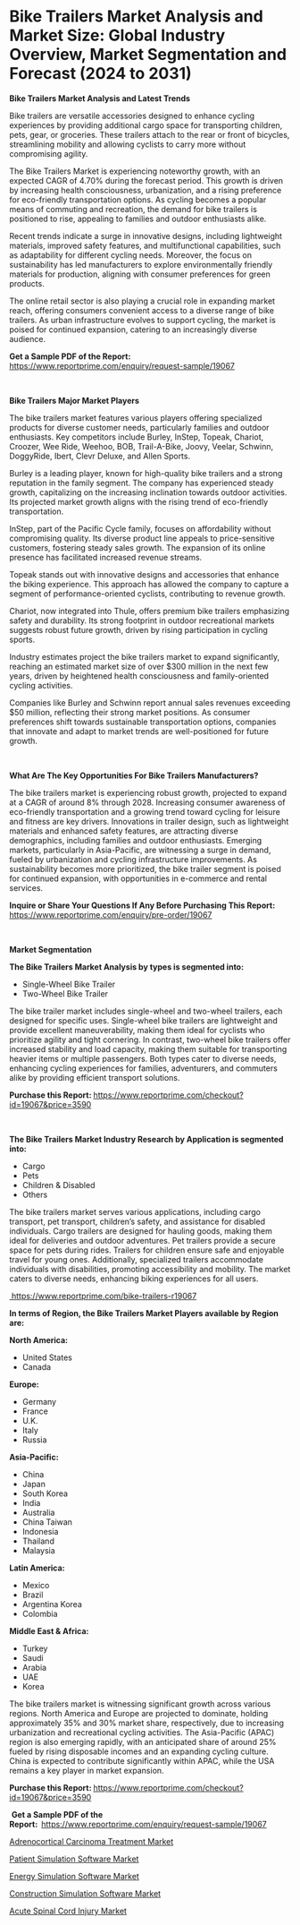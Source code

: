 <p><h1>Bike Trailers Market Analysis and Market Size: Global Industry Overview, Market Segmentation and Forecast (2024 to 2031)</h1></p><p><strong>Bike Trailers Market Analysis and Latest Trends</strong></p>
<p><p>Bike trailers are versatile accessories designed to enhance cycling experiences by providing additional cargo space for transporting children, pets, gear, or groceries. These trailers attach to the rear or front of bicycles, streamlining mobility and allowing cyclists to carry more without compromising agility.</p><p>The Bike Trailers Market is experiencing noteworthy growth, with an expected CAGR of 4.70% during the forecast period. This growth is driven by increasing health consciousness, urbanization, and a rising preference for eco-friendly transportation options. As cycling becomes a popular means of commuting and recreation, the demand for bike trailers is positioned to rise, appealing to families and outdoor enthusiasts alike.</p><p>Recent trends indicate a surge in innovative designs, including lightweight materials, improved safety features, and multifunctional capabilities, such as adaptability for different cycling needs. Moreover, the focus on sustainability has led manufacturers to explore environmentally friendly materials for production, aligning with consumer preferences for green products.</p><p>The online retail sector is also playing a crucial role in expanding market reach, offering consumers convenient access to a diverse range of bike trailers. As urban infrastructure evolves to support cycling, the market is poised for continued expansion, catering to an increasingly diverse audience.</p></p>
<p><strong>Get a Sample PDF of the Report:&nbsp;</strong> <a href="https://www.reportprime.com/enquiry/request-sample/19067?utm_campaign=1137&utm_medium=2&utm_source=Github&utm_content=ia&utm_term=22112024&utm_id=bike-trailers">https://www.reportprime.com/enquiry/request-sample/19067</a></p>
<p>&nbsp;</p>
<p><strong>Bike Trailers Major Market Players</strong></p>
<p><p>The bike trailers market features various players offering specialized products for diverse customer needs, particularly families and outdoor enthusiasts. Key competitors include Burley, InStep, Topeak, Chariot, Croozer, Wee Ride, Weehoo, BOB, Trail-A-Bike, Joovy, Veelar, Schwinn, DoggyRide, Ibert, Clevr Deluxe, and Allen Sports.</p><p>Burley is a leading player, known for high-quality bike trailers and a strong reputation in the family segment. The company has experienced steady growth, capitalizing on the increasing inclination towards outdoor activities. Its projected market growth aligns with the rising trend of eco-friendly transportation.</p><p>InStep, part of the Pacific Cycle family, focuses on affordability without compromising quality. Its diverse product line appeals to price-sensitive customers, fostering steady sales growth. The expansion of its online presence has facilitated increased revenue streams.</p><p>Topeak stands out with innovative designs and accessories that enhance the biking experience. This approach has allowed the company to capture a segment of performance-oriented cyclists, contributing to revenue growth. </p><p>Chariot, now integrated into Thule, offers premium bike trailers emphasizing safety and durability. Its strong footprint in outdoor recreational markets suggests robust future growth, driven by rising participation in cycling sports.</p><p>Industry estimates project the bike trailers market to expand significantly, reaching an estimated market size of over $300 million in the next few years, driven by heightened health consciousness and family-oriented cycling activities.</p><p>Companies like Burley and Schwinn report annual sales revenues exceeding $50 million, reflecting their strong market positions. As consumer preferences shift towards sustainable transportation options, companies that innovate and adapt to market trends are well-positioned for future growth.</p></p>
<p>&nbsp;</p>
<p><strong>What Are The Key Opportunities For Bike Trailers Manufacturers?</strong></p>
<p><p>The bike trailers market is experiencing robust growth, projected to expand at a CAGR of around 8% through 2028. Increasing consumer awareness of eco-friendly transportation and a growing trend toward cycling for leisure and fitness are key drivers. Innovations in trailer design, such as lightweight materials and enhanced safety features, are attracting diverse demographics, including families and outdoor enthusiasts. Emerging markets, particularly in Asia-Pacific, are witnessing a surge in demand, fueled by urbanization and cycling infrastructure improvements. As sustainability becomes more prioritized, the bike trailer segment is poised for continued expansion, with opportunities in e-commerce and rental services.</p></p>
<p><strong>Inquire or Share Your Questions If Any Before Purchasing This Report:</strong> <a href="https://www.reportprime.com/enquiry/pre-order/19067?utm_campaign=1137&utm_medium=2&utm_source=Github&utm_content=ia&utm_term=22112024&utm_id=bike-trailers">https://www.reportprime.com/enquiry/pre-order/19067</a></p>
<p>&nbsp;</p>
<p><strong>Market Segmentation</strong></p>
<p><strong>The Bike Trailers Market Analysis by types is segmented into:</strong></p>
<p><ul><li>Single-Wheel Bike Trailer</li><li>Two-Wheel Bike Trailer</li></ul></p>
<p><p>The bike trailer market includes single-wheel and two-wheel trailers, each designed for specific uses. Single-wheel bike trailers are lightweight and provide excellent maneuverability, making them ideal for cyclists who prioritize agility and tight cornering. In contrast, two-wheel bike trailers offer increased stability and load capacity, making them suitable for transporting heavier items or multiple passengers. Both types cater to diverse needs, enhancing cycling experiences for families, adventurers, and commuters alike by providing efficient transport solutions.</p></p>
<p><strong>Purchase this Report:&nbsp;</strong><a href="https://www.reportprime.com/checkout?id=19067&price=3590&utm_campaign=1137&utm_medium=2&utm_source=Github&utm_content=ia&utm_term=22112024&utm_id=bike-trailers">https://www.reportprime.com/checkout?id=19067&price=3590</a></p>
<p>&nbsp;</p>
<p><strong>The Bike Trailers Market Industry Research by Application is segmented into:</strong></p>
<p><ul><li>Cargo</li><li>Pets</li><li>Children & Disabled</li><li>Others</li></ul></p>
<p><p>The bike trailers market serves various applications, including cargo transport, pet transport, children’s safety, and assistance for disabled individuals. Cargo trailers are designed for hauling goods, making them ideal for deliveries and outdoor adventures. Pet trailers provide a secure space for pets during rides. Trailers for children ensure safe and enjoyable travel for young ones. Additionally, specialized trailers accommodate individuals with disabilities, promoting accessibility and mobility. The market caters to diverse needs, enhancing biking experiences for all users.</p></p>
<p><a href="https://www.reportprime.com/bike-trailers-r19067?utm_campaign=1137&utm_medium=2&utm_source=Github&utm_content=ia&utm_term=22112024&utm_id=bike-trailers">&nbsp;https://www.reportprime.com/bike-trailers-r19067</a></p>
<p><strong>In terms of Region, the Bike Trailers Market Players available by Region are:</strong></p>
<p>
    <p> <strong> North America: </strong>
        <ul>
            <li>United States</li>
            <li>Canada</li>
        </ul>
        </p> 
    <p> <strong> Europe: </strong>
        <ul>
            <li>Germany</li>
            <li>France</li>
            <li>U.K.</li>
            <li>Italy</li>
            <li>Russia</li>
        </ul>
        </p> 
    <p> <strong> Asia-Pacific: </strong>
        <ul>
            <li>China</li>
            <li>Japan</li>
            <li>South Korea</li>
            <li>India</li>
            <li>Australia</li>
            <li>China Taiwan</li>
            <li>Indonesia</li>
            <li>Thailand</li>
            <li>Malaysia</li>
        </ul>
        </p> 
    <p> <strong> Latin America: </strong>
        <ul>
            <li>Mexico</li>
            <li>Brazil</li>
            <li>Argentina Korea</li>
            <li>Colombia</li>
        </ul>
        </p> 
    <p> <strong> Middle East & Africa: </strong>
        <ul>
            <li>Turkey</li>
            <li>Saudi</li>
            <li>Arabia</li>
            <li>UAE</li>
            <li>Korea</li>
        </ul>
    </p>
    </p>
<p><p>The bike trailers market is witnessing significant growth across various regions. North America and Europe are projected to dominate, holding approximately 35% and 30% market share, respectively, due to increasing urbanization and recreational cycling activities. The Asia-Pacific (APAC) region is also emerging rapidly, with an anticipated share of around 25% fueled by rising disposable incomes and an expanding cycling culture. China is expected to contribute significantly within APAC, while the USA remains a key player in market expansion.</p></p>
<p><strong>Purchase this Report: </strong><a href="https://www.reportprime.com/checkout?id=19067&price=3590&utm_campaign=1137&utm_medium=2&utm_source=Github&utm_content=ia&utm_term=22112024&utm_id=bike-trailers">https://www.reportprime.com/checkout?id=19067&price=3590</a></p>
<p>&nbsp;<strong>Get a Sample PDF of the Report:&nbsp;&nbsp;</strong><a href="https://www.reportprime.com/enquiry/request-sample/19067?utm_campaign=1137&utm_medium=2&utm_source=Github&utm_content=ia&utm_term=22112024&utm_id=bike-trailers">https://www.reportprime.com/enquiry/request-sample/19067</a></p>
<p><strong></strong></p>
<p><p><a href="https://issuu.com/reportprime-2/docs/adrenocortical-carcinoma-treatment-_8fcf575cbe65d0?utm_campaign=1137&utm_medium=2&utm_source=Github&utm_content=ia&utm_term=22112024&utm_id=bike-trailers">Adrenocortical Carcinoma Treatment Market</a></p><p><a href="https://www.linkedin.com/pulse/market-analysis-report-patient-simulation-software-anticipated-8vwmc?utm_campaign=1137&utm_medium=2&utm_source=Github&utm_content=ia&utm_term=22112024&utm_id=bike-trailers">Patient Simulation Software Market</a></p><p><a href="https://www.linkedin.com/pulse/future-energy-simulation-software-market-global-forecast-77o2c?utm_campaign=1137&utm_medium=2&utm_source=Github&utm_content=ia&utm_term=22112024&utm_id=bike-trailers">Energy Simulation Software Market</a></p><p><a href="https://www.linkedin.com/pulse/construction-simulation-software-market-scopegrowingat-cagr-dn4cc?utm_campaign=1137&utm_medium=2&utm_source=Github&utm_content=ia&utm_term=22112024&utm_id=bike-trailers">Construction Simulation Software Market</a></p><p><a href="https://issuu.com/reportprime-2/docs/acute-spinal-cord-injury-market-siz_3b7bafdb2979e0?utm_campaign=1137&utm_medium=2&utm_source=Github&utm_content=ia&utm_term=22112024&utm_id=bike-trailers">Acute Spinal Cord Injury Market</a></p></p>